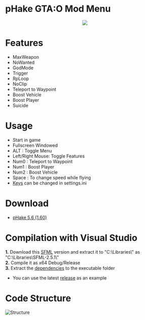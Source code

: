 # pHake GTA:O Mod Menu 
<p align="center"><img src="https://user-images.githubusercontent.com/52607377/174328485-6f41f12a-e79a-457d-a565-b2bf6687166a.png"/> </p>

# Features<br/>
- MaxWeapon<br/>
- NoWanted<br/>
- GodMode<br/>
- Trigger<br/>
- RpLoop<br/>
- NoClip<br/>
- Teleport to Waypoint<br/>
- Boost Vehicle<br/>
- Boost Player<br/>
- Suicide<br/>

# Usage
- Start in game<br/>
- Fullscreen Windowed<br/>
- ALT : Toggle Menu<br/>
- Left/Right Mouse: Toggle Features<br/>
- Num0 : Teleport to Waypoint<br/>
- Num1 : Boost Player<br/>
- Num2 : Boost Vehicle<br/>
- Space : To change speed while flying<br/>
- <a href="https://github.com/xhz8s/pHake/wiki/Keycodes">Keys</a> can be changed in settings.ini<br/>

# Download
- <a href="https://github.com/xhz8s/pHake/releases/download/5.6/pHake_5.6_1.60.zip">pHake 5.6 (1.60)</a><br/>

# Compilation with Visual Studio
**1.** Download this <a href="https://www.sfml-dev.org/files/SFML-2.5.1-windows-vc15-64-bit.zip">SFML</a> version and extract it to  "C:\\Libraries\\" as "C:\\Libraries\\SFML-2.5.1\\"<br/>
**2.** Compile it as x64 Debug/Release<br/>
**3.** Extract the <a href="https://github.com/xhz8s/pHake/releases/download/0/dependencies.zip">dependencies</a> to the executable folder <br/>
- You can use the latest <a href="https://github.com/xhz8s/pHake/releases/download/5.6/pHake_5.6_1.60.zip">release</a> as an example<br/>

# Code Structure
![Structure](https://user-images.githubusercontent.com/52607377/174817940-a76c8e1a-4253-4bd3-8385-5b69a4abe680.png)
